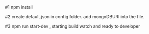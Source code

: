 
#1 npm install 

#2 create default.json in config folder. add mongoDBURI into the file.

#3 npm run start-dev , starting build watch and ready to developer


